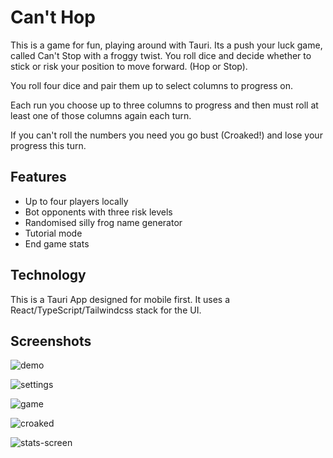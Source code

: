 # Can't Hop

This is a game for fun, playing around with Tauri.  Its a push your luck game, called Can't Stop with a froggy twist.  You roll dice and decide whether to stick or risk your position to move forward. (Hop or Stop).

You roll four dice and pair them up to select columns to progress on.

Each run you choose up to three columns to progress and then must roll at least one of those columns again each turn.

If you can't roll the numbers you need you go bust (Croaked!) and lose your progress this turn.

## Features

- Up to four players locally
- Bot opponents with three risk levels
- Randomised silly frog name generator
- Tutorial mode
- End game stats

## Technology

This is a Tauri App designed for mobile first.  It uses a React/TypeScript/Tailwindcss stack for the UI.

## Screenshots

![demo](./img/cant-hop-ui.gif)

![settings](./img/cant-hop-settings.png)

![game](./img/game.png)

![croaked](./img/croaked.png)

![stats-screen](./img/stats-screen.png)
